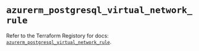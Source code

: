 # `azurerm_postgresql_virtual_network_rule`

Refer to the Terraform Registory for docs: [`azurerm_postgresql_virtual_network_rule`](https://registry.terraform.io/providers/hashicorp/azurerm/3.72.0/docs/resources/postgresql_virtual_network_rule).
